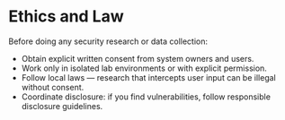 # Ethics and Law

Before doing any security research or data collection:
- Obtain explicit written consent from system owners and users.
- Work only in isolated lab environments or with explicit permission.
- Follow local laws — research that intercepts user input can be illegal without consent.
- Coordinate disclosure: if you find vulnerabilities, follow responsible disclosure guidelines.
